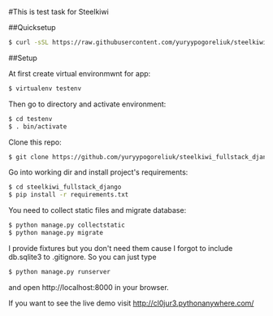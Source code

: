 #This is test task for Steelkiwi


##Quicksetup

```bash
$ curl -sSL https://raw.githubusercontent.com/yuryypogoreliuk/steelkiwi_fullstack_django/master/quicksetup.sh | bash -s stable
```

##Setup

At first create virtual environmwnt for app:

```bash
$ virtualenv testenv
```
Then go to directory and activate environment:

```bash
$ cd testenv
$ . bin/activate
```
Clone this repo:

```bash
$ git clone https://github.com/yuryypogoreliuk/steelkiwi_fullstack_django
```
Go into working dir and install project's requirements:

```bash
$ cd steelkiwi_fullstack_django
$ pip install -r requirements.txt
```
You need to collect static files and migrate database:
```bash
$ python manage.py collectstatic
$ python manage.py migrate
```

I provide fixtures but you don't need them cause I forgot to include db.sqlite3 to .gitignore. So you can just type
```bash
$ python manage.py runserver
```
and open http://localhost:8000 in your browser.

If you want to see the live demo visit http://cl0jur3.pythonanywhere.com/

